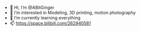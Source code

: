 - 👋 Hi, I’m @ABitGinger
- 👀 I’m interested in Modeling, 3D printing, motion photography
- 🌱 I’m currently learning everything
- 📫 https://space.bilibili.com/262940581

<!---
ABitGinger/ABitGinger is a ✨ special ✨ repository because its `README.md` (this file) appears on your GitHub profile.
You can click the Preview link to take a look at your changes.
--->
